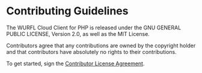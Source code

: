 Contributing Guidelines
=======================

The WURFL Cloud Client for PHP is released under the GNU GENERAL PUBLIC LICENSE, Version 2.0, as well as the MIT License.

Contributors agree that any contributions are owned by the copyright holder and that contributors have absolutely no rights to their contributions.

To get started, sign the [Contributor License Agreement](https://www.clahub.com/agreements/WURFL/wurfl-cloud-client-php).
